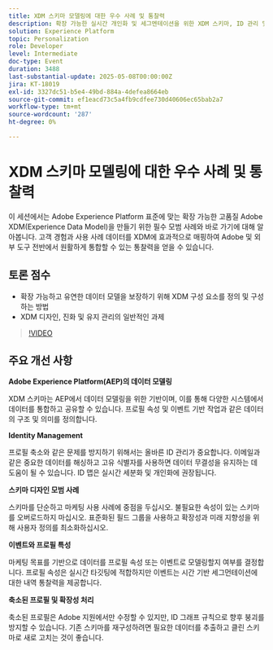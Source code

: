 ```yaml
---
title: XDM 스키마 모델링에 대한 우수 사례 및 통찰력
description: 확장 가능한 실시간 개인화 및 세그멘테이션을 위한 XDM 스키마, ID 관리 및 모범 사례를 사용한 AEP의 기본 데이터 모델링.
solution: Experience Platform
topic: Personalization
role: Developer
level: Intermediate
doc-type: Event
duration: 3488
last-substantial-update: 2025-05-08T00:00:00Z
jira: KT-18019
exl-id: 3327dc51-b5e4-49bd-884a-4defea8664eb
source-git-commit: ef1eacd73c5a4fb9cdfee730d40606ec65bab2a7
workflow-type: tm+mt
source-wordcount: '287'
ht-degree: 0%

---
```


# XDM 스키마 모델링에 대한 우수 사례 및 통찰력

이 세션에서는 Adobe Experience Platform 표준에 맞는 확장 가능한 고품질 Adobe XDM(Experience Data Model)을 만들기 위한 필수 모범 사례와 바로 가기에 대해 알아봅니다. 고객 경험과 사용 사례 데이터를 XDM에 효과적으로 매핑하여 Adobe 및 외부 도구 전반에서 원활하게 통합할 수 있는 통찰력을 얻을 수 있습니다.

## 토론 점수

* 확장 가능하고 유연한 데이터 모델을 보장하기 위해 XDM 구성 요소를 정의 및 구성하는 방법
* XDM 디자인, 진화 및 유지 관리의 일반적인 과제

>[!VIDEO](https://video.tv.adobe.com/v/3458042/?learn=on&enablevpops)

## 주요 개선 사항

**Adobe Experience Platform(AEP)의 데이터 모델링**

XDM 스키마는 AEP에서 데이터 모델링을 위한 기반이며, 이를 통해 다양한 시스템에서 데이터를 통합하고 공유할 수 있습니다. 프로필 속성 및 이벤트 기반 작업과 같은 데이터의 구조 및 의미를 정의합니다.

**Identity Management**

프로필 축소와 같은 문제를 방지하기 위해서는 올바른 ID 관리가 중요합니다. 이메일과 같은 중요한 데이터를 해싱하고 고유 식별자를 사용하면 데이터 무결성을 유지하는 데 도움이 될 수 있습니다. ID 맵은 실시간 세분화 및 개인화에 권장됩니다.

**스키마 디자인 모범 사례**

스키마를 단순하고 마케팅 사용 사례에 중점을 두십시오. 불필요한 속성이 있는 스키마를 오버로드하지 마십시오. 표준화된 필드 그룹을 사용하고 확장성과 미래 지향성을 위해 사용자 정의를 최소화하십시오.

**이벤트와 프로필 특성**

마케팅 목표를 기반으로 데이터를 프로필 속성 또는 이벤트로 모델링할지 여부를 결정합니다. 프로필 속성은 실시간 타깃팅에 적합하지만 이벤트는 시간 기반 세그먼테이션에 대한 내역 통찰력을 제공합니다.

**축소된 프로필 및 확장성 처리**

축소된 프로필은 Adobe 지원에서만 수정할 수 있지만, ID 그래프 규칙으로 향후 붕괴를 방지할 수 있습니다. 기존 스키마를 재구성하려면 필요한 데이터를 추출하고 클린 스키마로 새로 고치는 것이 좋습니다.
